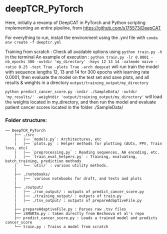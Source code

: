 # deepTCR_PyTorch
Here, initially a revamp of DeepCAT in PyTorch and Python scripting implementing an entire pipeline, from https://github.com/s175573/DeepCAT

For everything to run, install the environment using the .yml file with  ```conda env create -f deeptcr.yml``` 

Training from scratch : Check all available options using ```python train.py -h``` in the terminal
An example of execution :
```python train.py -lr 0.0001 -nb_epochs 300 -outdir 'my_directory' -keys 12 13 14 -valmode naive -ratio 0.25 -test True -plots True -arch deepcat``` will run train the model with sequence lengths 12, 13 and 14 for 300 epochs with learning rate 0.0001, then evaluate the model on the test set and save plots, and all results & weights in a directory `output/training_output/my_directory`

```python predict_cancer_score.py -indir ./SampleData/ -outdir 'my_results/' -weightdir 'output/training_output/my_directory'``` will load the weights located in my_directory, and then run the model and evaluate patient cancer scores located in the folder ./SampleData/


### Folder structure:
```
── DeepTCR_PyTorch
    ├── ./src
    |   |── `models.py`: Architectures, etc
    |   |── `plots.py` : Helper methods for plotting (AUCs, PPV, Train loss, etc)
    |   |── `preprocessing.py` : Reading sequences, AA encoding, etc.
    |   |── `train_eval_helpers.py` : Training, evaluating, batch_training, prediction methods
    |   └── `util/` : various utility methods.
    |
    ├── ./notebooks/
    |   |── `various notebooks for draft, and tests and plots
    |
    ├── ./output/
    |   |── ./run_output/ : outputs of predict_cancer_score.py
    |   |── ./training_output/ : outputs of train.py
    |   |── ./tsv_output/ : outputs of prepareAdaptiveFile.py
    |
    ├── prepareAdaptiveFile.py : Parses raw .tsv files
    ├── iSMARTm.py : taken directly from Beshnova et al's repo
    ├── predict_cancer_score.py : Loads a trained model and predicts cancer_score
    └── train.py : Trains a model from scratch
```
